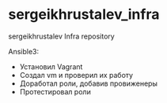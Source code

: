 # sergeikhrustalev_infra
sergeikhrustalev Infra repository

Ansible3:

 - Установил Vagrant
 - Создал vm и проверил их работу
 - Доработал роли, добавив провиженеры
 - Протестировал роли


